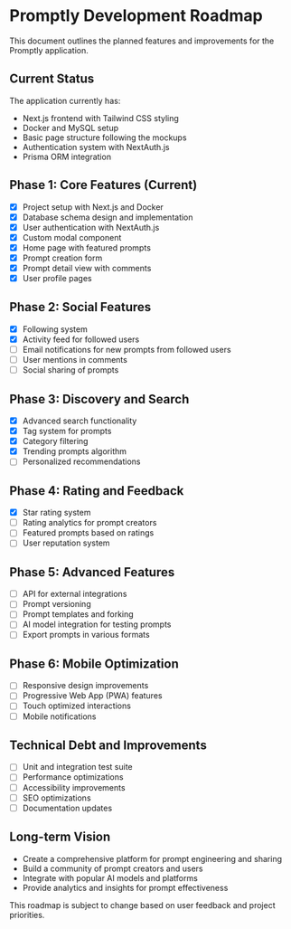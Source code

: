 # Promptly Development Roadmap

This document outlines the planned features and improvements for the Promptly application.

## Current Status

The application currently has:
- Next.js frontend with Tailwind CSS styling
- Docker and MySQL setup
- Basic page structure following the mockups
- Authentication system with NextAuth.js
- Prisma ORM integration

## Phase 1: Core Features (Current)

- [x] Project setup with Next.js and Docker
- [x] Database schema design and implementation
- [x] User authentication with NextAuth.js
- [x] Custom modal component
- [x] Home page with featured prompts
- [x] Prompt creation form
- [x] Prompt detail view with comments
- [x] User profile pages

## Phase 2: Social Features

- [x] Following system
- [x] Activity feed for followed users
- [ ] Email notifications for new prompts from followed users
- [ ] User mentions in comments
- [ ] Social sharing of prompts

## Phase 3: Discovery and Search

- [x] Advanced search functionality
- [x] Tag system for prompts
- [x] Category filtering
- [x] Trending prompts algorithm
- [ ] Personalized recommendations

## Phase 4: Rating and Feedback

- [x] Star rating system
- [ ] Rating analytics for prompt creators
- [ ] Featured prompts based on ratings
- [ ] User reputation system

## Phase 5: Advanced Features

- [ ] API for external integrations
- [ ] Prompt versioning
- [ ] Prompt templates and forking
- [ ] AI model integration for testing prompts
- [ ] Export prompts in various formats

## Phase 6: Mobile Optimization

- [ ] Responsive design improvements
- [ ] Progressive Web App (PWA) features
- [ ] Touch optimized interactions
- [ ] Mobile notifications

## Technical Debt and Improvements

- [ ] Unit and integration test suite
- [ ] Performance optimizations
- [ ] Accessibility improvements
- [ ] SEO optimizations
- [ ] Documentation updates

## Long-term Vision

- Create a comprehensive platform for prompt engineering and sharing
- Build a community of prompt creators and users
- Integrate with popular AI models and platforms
- Provide analytics and insights for prompt effectiveness

This roadmap is subject to change based on user feedback and project priorities.
